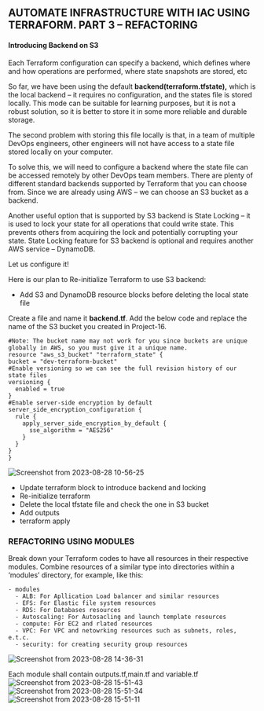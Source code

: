 ## AUTOMATE INFRASTRUCTURE WITH IAC USING TERRAFORM. PART 3 – REFACTORING
#### Introducing Backend on S3
Each Terraform configuration can specify a backend, which defines where and how operations are performed, where state snapshots are stored, etc

So far, we have been using the default **backend(terraform.tfstate),** which is the local backend – it requires no configuration, and the states file is stored locally. This mode can be suitable for learning purposes, but it is not a robust solution, so it is better to store it in some more reliable and durable storage.

The second problem with storing this file locally is that, in a team of multiple DevOps engineers, other engineers will not have access to a state file stored locally on your computer.

To solve this, we will need to configure a backend where the state file can be accessed remotely by other DevOps team members. There are plenty of different standard backends supported by Terraform that you can choose from. Since we are already using AWS – we can choose an S3 bucket as a backend.

Another useful option that is supported by S3 backend is State Locking – it is used to lock your state for all operations that could write state. This prevents others from acquiring the lock and potentially corrupting your state. State Locking feature for S3 backend is optional and requires another AWS service – DynamoDB.

Let us configure it!

Here is our plan to Re-initialize Terraform to use S3 backend:

* Add S3 and DynamoDB resource blocks before deleting the local state file


Create a file and name it **backend.tf**. Add the below code and replace the name of the S3 bucket you created in Project-16.
  ```
#Note: The bucket name may not work for you since buckets are unique globally in AWS, so you must give it a unique name.
resource "aws_s3_bucket" "terraform_state" {
  bucket = "dev-terraform-bucket"
  #Enable versioning so we can see the full revision history of our state files
  versioning {
    enabled = true
  }
  #Enable server-side encryption by default
  server_side_encryption_configuration {
    rule {
      apply_server_side_encryption_by_default {
        sse_algorithm = "AES256"
      }
    }
  }
}
```
![Screenshot from 2023-08-28 10-56-25](https://github.com/Lukobet/Darey.io_pbl/assets/110517150/1146032c-9101-4d92-b911-84eb3be3ed4c)



* Update terraform block to introduce backend and locking
* Re-initialize terraform
* Delete the local tfstate file and check the one in S3 bucket
* Add outputs
* terraform apply
### REFACTORING USING MODULES
Break down your Terraform codes to have all resources in their respective modules. Combine resources of a similar type into directories within a ‘modules’ directory, for example, like this:
```
- modules
  - ALB: For Apllication Load balancer and similar resources
  - EFS: For Elastic file system resources
  - RDS: For Databases resources
  - Autoscaling: For Autosacling and launch template resources
  - compute: For EC2 and rlated resources
  - VPC: For VPC and netowrking resources such as subnets, roles, e.t.c.
  - security: for creating security group resources
```
![Screenshot from 2023-08-28 14-36-31](https://github.com/Lukobet/Darey.io_pbl/assets/110517150/89580073-3597-4fdf-9c78-8141515c4719)

Each module shall contain outputs.tf,main.tf and variable.tf
![Screenshot from 2023-08-28 15-51-43](https://github.com/Lukobet/Darey.io_pbl/assets/110517150/affccdfa-98e9-4e89-a4af-c7c07104915c)
![Screenshot from 2023-08-28 15-51-34](https://github.com/Lukobet/Darey.io_pbl/assets/110517150/4ac4372e-7ab5-4bd2-abc7-fb8f74e84281)
![Screenshot from 2023-08-28 15-51-11](https://github.com/Lukobet/Darey.io_pbl/assets/110517150/3b83515f-e6e0-47b7-9b1b-3fda72d64f92)


